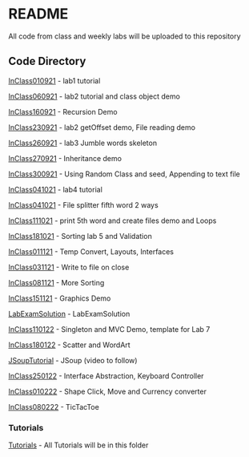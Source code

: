 # README #

All code from class and weekly labs will be uploaded to this repository

## Code Directory 
[InClass010921](InClass010921)  - lab1 tutorial

[InClass060921](InClass060921)  - lab2 tutorial and class object demo

[InClass160921](InClass160921)  - Recursion Demo

[InClass230921](InClass230921)  - lab2 getOffset demo, File reading demo

[InClass260921](InClass260921)  - lab3 Jumble words skeleton

[InClass270921](InClass270921)  - Inheritance demo

[InClass300921](InClass300921)  - Using Random Class and seed, Appending to text file

[InClass041021](InClass041021)  - lab4 tutorial

[InClass041021](InClass041021)  - File splitter fifth word 2 ways

[InClass111021](InClass111021)  - print 5th word and create files demo and Loops

[InClass181021](InClass181021)  - Sorting lab 5 and Validation

[InClass011121](InClass011121)  - Temp Convert, Layouts, Interfaces

[InClass031121](InClass031121)  - Write to file on close

[InClass081121](InClass081121)  - More Sorting

[InClass151121](InClass151121)  - Graphics Demo

[LabExamSolution](LabExamSolution) - LabExamSolution

[InClass110122](InClass110122)  - Singleton and MVC Demo, template for Lab 7

[InClass180122](InClass180122)  - Scatter and WordArt

[JSoupTutorial](JSoupTutorial) - JSoup (video to follow)

[InClass250122](InClass250122) - Interface Abstraction, Keyboard Controller

[InClass010222](InClass010222) - Shape Click, Move and Currency converter

[InClass080222](InClass080222) - TicTacToe

### Tutorials
[Tutorials](Tutorials) - All Tutorials will be in this folder